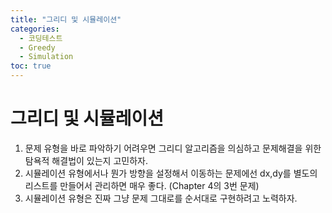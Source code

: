 ```yaml
---
title: "그리디 및 시뮬레이션"
categories:
  - 코딩테스트
  - Greedy
  - Simulation
toc: true
---
```


# 그리디 및 시뮬레이션

1. 문제 유형을 바로 파악하기 어려우면 그리디 알고리즘을 의심하고 문제해결을 위한 탐욕적 해결법이 있는지 고민하자.
2. 시뮬레이션 유형에서나 뭔가 방향을 설정해서 이동하는 문제에선 dx,dy를 별도의 리스트를 만들어서 관리하면 매우 좋다. (Chapter 4의 3번 문제)
3. 시뮬레이션 유형은 진짜 그냥 문제 그대로를 순서대로 구현하려고 노력하자.

